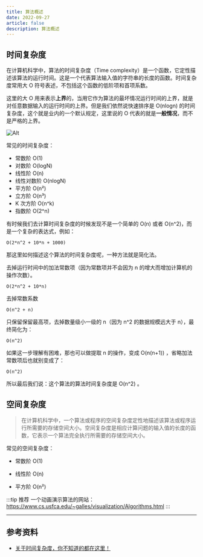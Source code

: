 ```yaml
---
title: 算法概述
date: 2022-09-27
article: false
description: 算法概述
---
```


<!-- more -->

## 时间复杂度

在计算机科学中，算法的时间复杂度（Time complexity）是一个函数，它定性描述该算法的运行时间。这是一个代表算法输入值的字符串的长度的函数。时间复杂度常用大 O 符号表述，不包括这个函数的低阶项和首项系数。

这里的大 O 用来表示**上界**的，当用它作为算法的最坏情况运行时间的上界，就是对任意数据输入的运行时间的上界。但是我们依然说快速排序是 O(nlogn) 的时间复杂度，这个就是业内的一个默认规定，这里说的 O 代表的就是**一般情况**，而不是严格的上界。

![Alt](https://code-thinking-1253855093.file.myqcloud.com/pics/20200728185745611-20230310123844306.png)

常见的时间复杂度：

- 常数阶 O(1)
- 对数阶 O(logN)
- 线性阶 O(n)
- 线性对数阶 O(nlogN)
- 平方阶 O(n²)
- 立方阶 O(n³)
- K 次方阶 O(n^k)
- 指数阶 O(2^n)

有时候我们去计算时间复杂度的时候发现不是一个简单的 O(n) 或者 O(n^2)，而是一个复杂的表达式，例如：

```
O(2*n^2 + 10*n + 1000)
```

那这里如何描述这个算法的时间复杂度呢，一种方法就是简化法。

去掉运行时间中的加法常数项（因为常数项并不会因为 n 的增大而增加计算机的操作次数）。

```
O(2*n^2 + 10*n)
```

去掉常数系数

```
O(n^2 + n)
```

只保留保留最高项，去掉数量级小一级的 n（因为 n^2 的数据规模远大于 n），最终简化为：

```
O(n^2)
```

如果这一步理解有困难，那也可以做提取 n 的操作，变成 O(n(n+1)) ，省略加法常数项后也就别变成了：

```
O(n^2)
```

所以最后我们说：这个算法的算法时间复杂度是 O(n^2) 。



## 空间复杂度

> 在计算机科学中，一个算法或程序的空间复杂度定性地描述该算法或程序运行所需要的存储空间大小。空间复杂度是相应计算问题的输入值的长度的函数，它表示一个算法完全执行所需要的存储空间大小。

常见的空间复杂度：

* 常数阶 O(1)

* 线性阶 O(n)

* 平方阶 O(n²)

:::tip 推荐
一个动画演示算法的网站：https://www.cs.usfca.edu/~galles/visualization/Algorithms.html
:::

---

## 参考资料

- [关于时间复杂度，你不知道的都在这里！](https://www.programmercarl.com/%E5%89%8D%E5%BA%8F/%E5%85%B3%E4%BA%8E%E6%97%B6%E9%97%B4%E5%A4%8D%E6%9D%82%E5%BA%A6%EF%BC%8C%E4%BD%A0%E4%B8%8D%E7%9F%A5%E9%81%93%E7%9A%84%E9%83%BD%E5%9C%A8%E8%BF%99%E9%87%8C%EF%BC%81.html)